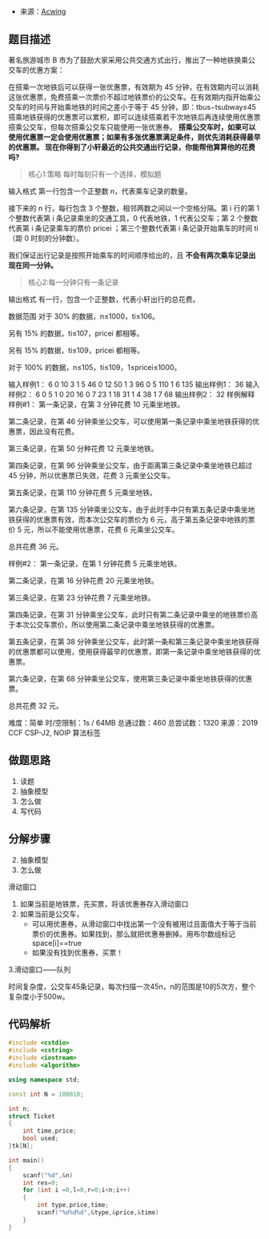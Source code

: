 # 

- 来源：[Acwing](https://www.acwing.com/video/551/)

## 题目描述
著名旅游城市 B 市为了鼓励大家采用公共交通方式出行，推出了一种地铁换乘公交车的优惠方案：

在搭乘一次地铁后可以获得一张优惠票，有效期为 45 分钟，在有效期内可以消耗这张优惠票，免费搭乘一次票价不超过地铁票价的公交车。在有效期内指开始乘公交车的时间与开始乘地铁的时间之差小于等于 45 分钟，即：tbus−tsubway≤45
搭乘地铁获得的优惠票可以累积，即可以连续搭乘若干次地铁后再连续使用优惠票搭乘公交车，但每次搭乘公交车只能使用一张优惠券。
**搭乘公交车时，如果可以使用优惠票一定会使用优惠票；如果有多张优惠票满足条件，则优先消耗获得最早的优惠票。
现在你得到了小轩最近的公共交通出行记录，你能帮他算算他的花费吗?**
>核心1:策略 每时每刻只有一个选择，模拟题

输入格式
第一行包含一个正整数 n，代表乘车记录的数量。

接下来的 n 行，每行包含 3 个整数，相邻两数之间以一个空格分隔。第 i 行的第 1 个整数代表第 i 条记录乘坐的交通工具，0 代表地铁，1 代表公交车；第 2 个整数代表第 i 条记录乘车的票价 pricei ；第三个整数代表第 i 条记录开始乘车的时间 ti（距 0 时刻的分钟数）。

我们保证出行记录是按照开始乘车的时间顺序给出的，且 **不会有两次乘车记录出现在同一分钟。**
>核心2:每一分钟只有一条记录


输出格式
有一行，包含一个正整数，代表小轩出行的总花费。

数据范围
对于 30% 的数据，n≤1000，ti≤106。

另有 15% 的数据，ti≤107，pricei 都相等。

另有 15% 的数据，ti≤109，pricei 都相等。

对于 100% 的数据，n≤105，ti≤109，1≤pricei≤1000。

输入样例1：
6
0 10 3
1 5 46
0 12 50
1 3 96
0 5 110
1 6 135
输出样例1：
36
输入样例2：
6
0 5 1
0 20 16
0 7 23
1 18 31
1 4 38
1 7 68
输出样例2：
32
样例解释
样例#1：
第一条记录，在第 3 分钟花费 10 元乘坐地铁。

第二条记录，在第 46 分钟乘坐公交车，可以使用第一条记录中乘坐地铁获得的优惠票，因此没有花费。

第三条记录，在第 50 分种花费 12 元乘坐地铁。

第四条记录，在第 96 分钟乘坐公交车，由于距离第三条记录中乘坐地铁已超过 45 分钟，所以优惠票已失效，花费 3 元乘坐公交车。

第五条记录，在第 110 分钟花费 5 元乘坐地铁。

第六条记录，在第 135 分钟乘坐公交车，由于此时手中只有第五条记录中乘坐地铁获得的优惠票有效，而本次公交车的票价为 6 元，高于第五条记录中地铁的票价 5 元，所以不能使用优惠票，花费 6 元乘坐公交车。

总共花费 36 元。

样例#2：
第一条记录，在第 1 分钟花费 5 元乘坐地铁。

第二条记录，在第 16 分钟花费 20 元乘坐地铁。

第三条记录，在第 23 分钟花费 7 元乘坐地铁。

第四条记录，在第 31 分钟乘坐公交车，此时只有第二条记录中乘坐的地铁票价高于本次公交车票价，所以使用第二条记录中乘坐地铁获得的优惠票。

第五条记录，在第 38 分钟乘坐公交车，此时第一条和第三条记录中乘坐地铁获得的优惠票都可以使用，使用获得最早的优惠票，即第一条记录中乘坐地铁获得的优惠票。

第六条记录，在第 68 分钟乘坐公交车，使用第三条记录中乘坐地铁获得的优惠票。

总共花费 32 元。

难度：简单
时/空限制：1s / 64MB
总通过数：460
总尝试数：1320
来源：2019 CCF CSP-J2, NOIP
算法标签




## 做题思路
1. 读题
2. 抽象模型
3. 怎么做
4. 写代码
 

## 分解步骤
2. 抽象模型
3. 怎么做

滑动窗口
1. 如果当前是地铁票，先买票，将该优惠券存入滑动窗口
2. 如果当前是公交车，
	- 可以用优惠券，从滑动窗口中找出第一个没有被用过且面值大于等于当前票价的优惠券。如果找到，那么就把优惠券删掉。用布尔数组标记 space[i]==true
	- 如果没有找到优惠券，买票！

3.滑动窗口——队列

时间复杂度，公交车45条记录，每次扫描一次45n，n的范围是10的5次方，整个复杂度小于500w。






## 代码解析

```C++
#include <cstdio>
#include <cstring>
#include <iostream>
#include <algorithm>

using namespace std;

const int N = 100010;

int n;
struct Ticket
{
	int time,price;
	bool used;
}tk[N];

int main()
{
	scanf("%d",&n)
	int res=0;
	for (int i =0,l=0,r=0;i<n;i++)
	{
		int type,price,time;
		scanf("%d%d%d",&type,&price,&time)
	}
}


```






































